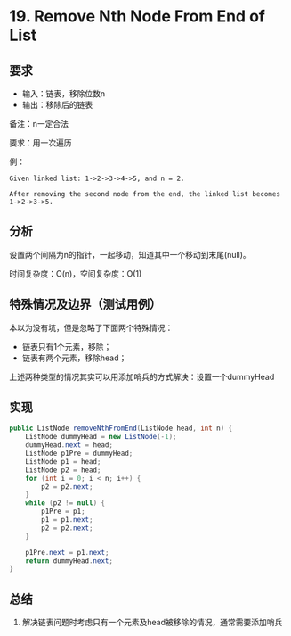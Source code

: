 # 19. Remove Nth Node From End of List

## 要求

- 输入：链表，移除位数n
- 输出：移除后的链表

备注：n一定合法

要求：用一次遍历

例：
```
Given linked list: 1->2->3->4->5, and n = 2.

After removing the second node from the end, the linked list becomes 1->2->3->5.
```
## 分析
设置两个间隔为n的指针，一起移动，知道其中一个移动到末尾(null)。

时间复杂度：O(n)，空间复杂度：O(1)

## 特殊情况及边界（测试用例）
本以为没有坑，但是忽略了下面两个特殊情况：
- 链表只有1个元素，移除；
- 链表有两个元素，移除head；

上述两种类型的情况其实可以用添加哨兵的方式解决：设置一个dummyHead

## 实现

```java
public ListNode removeNthFromEnd(ListNode head, int n) {
    ListNode dummyHead = new ListNode(-1);
    dummyHead.next = head;
    ListNode p1Pre = dummyHead;
    ListNode p1 = head;
    ListNode p2 = head;
    for (int i = 0; i < n; i++) {
        p2 = p2.next;
    }
    while (p2 != null) {
        p1Pre = p1;
        p1 = p1.next;
        p2 = p2.next;
    }

    p1Pre.next = p1.next;
    return dummyHead.next;
}
```

## 总结

1. 解决链表问题时考虑只有一个元素及head被移除的情况，通常需要添加哨兵